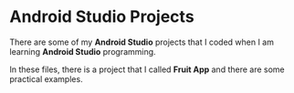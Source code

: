 # Android Studio Projects

There are some of my **Android Studio** projects that I coded when I am learning **Android Studio** programming.

In these files, there is a project that I called **Fruit App** and there are some practical examples.